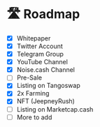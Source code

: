 # 🛣 Roadmap

* [x] Whitepaper
* [x] Twitter Account
* [x] Telegram Group
* [x] YouTube Channel
* [x] Noise.cash Channel
* [ ] Pre-Sale
* [x] Listing on Tangoswap
* [x] 2x Farming
* [x] NFT (JeepneyRush)
* [ ] Listing on Marketcap.cash
* [ ] More to add
